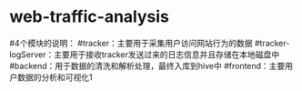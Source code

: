 # web-traffic-analysis
#4个模块的说明：
#tracker：主要用于采集用户访问网站行为的数据
#tracker-logServer：主要用于接收tracker发送过来的日志信息并且存储在本地磁盘中
#backend：用于数据的清洗和解析处理，最终入库到hive中
#frontend：主要用户数据的分析和可视化1
